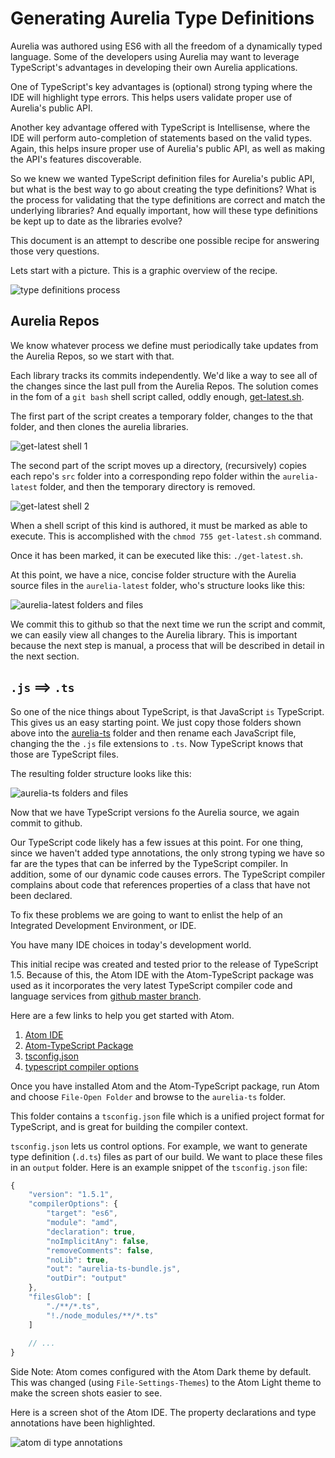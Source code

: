 # Generating Aurelia Type Definitions

Aurelia was authored using ES6 with all the freedom of a dynamically typed language.  Some of the developers using Aurelia may want to leverage TypeScript's advantages in developing their own Aurelia applications.

One of TypeScript's key advantages is (optional) strong typing where the IDE will highlight type errors. This helps users validate proper use of Aurelia's public API.

Another key advantage offered with TypeScript is Intellisense, where the IDE will perform auto-completion of statements based on the valid types.  Again, this helps insure proper use of Aurelia's public API, as well as making the API's features discoverable.

So we knew we wanted TypeScript definition files for Aurelia's public API, but what is the best way to go about creating the type definitions?   What is the process for validating that the type definitions are correct and match the underlying libraries?  And equally important, how will these type definitions be kept up to date as the libraries evolve?

This document is an attempt to describe one possible recipe for answering those very questions.

Lets start with a picture.  This is a graphic overview of the recipe.

![type definitions process](https://cloud.githubusercontent.com/assets/10272832/6794135/b5ceabac-d193-11e4-9a44-b22a2b416db5.png)

## Aurelia Repos

We know whatever process we define must periodically take updates from the Aurelia Repos, so we start with that.

Each library tracks its commits independently.  We'd like a way to see all of the changes since the last pull from the Aurelia Repos.  The solution comes in the fom of a `git bash` shell script called, oddly enough, [get-latest.sh](https://github.com/cmichaelgraham/aurelia-typescript/blob/master/aurelia-ts-lib/get-latest.sh).

The first part of the script creates a temporary folder, changes to the that folder, and then clones the aurelia libraries.

![get-latest shell 1](https://cloud.githubusercontent.com/assets/10272832/6799039/358ffcd0-d1d8-11e4-8387-d1f6c57cd420.png)

The second part of the script moves up a directory, (recursively) copies each repo's `src` folder into a corresponding repo folder within the `aurelia-latest` folder, and then the temporary directory is removed.

![get-latest shell 2](https://cloud.githubusercontent.com/assets/10272832/6799058/66b41800-d1d8-11e4-986f-cfa4b54efc54.png)

When a shell script of this kind is authored, it must be marked as able to execute.  This is accomplished with the `chmod 755 get-latest.sh` command.

Once it has been marked, it can be executed like this: `./get-latest.sh`.

At this point, we have a nice, concise folder structure with the Aurelia source files in the `aurelia-latest` folder, who's structure looks like this:

![aurelia-latest folders and files](https://cloud.githubusercontent.com/assets/10272832/6794477/c4b8d832-d197-11e4-9473-d15f9ce3ea56.png)

We commit this to github so that the next time we run the script and commit, we can easily view all changes to the Aurelia library.  This is important because the next step is manual, a process that will be described in detail in the next section.

## `.js` ==> `.ts`

So one of the nice things about TypeScript, is that JavaScript `is` TypeScript.  This gives us an easy starting point.  We just copy those folders shown above into the [aurelia-ts](https://github.com/cmichaelgraham/aurelia-typescript/tree/master/aurelia-ts-lib/aurelia-ts) folder and then rename each JavaScript file, changing the the `.js` file extensions to `.ts`.  Now TypeScript knows that those are TypeScript files.

The resulting folder structure looks like this:

![aurelia-ts folders and files](https://cloud.githubusercontent.com/assets/10272832/6794572/014162c8-d199-11e4-8eee-c8b46a23923c.png)

Now that we have TypeScript versions fo the Aurelia source, we again commit to github.

Our TypeScript code likely has a few issues at this point.  For one thing, since we haven't added type annotations, the only strong typing we have so far are the types that can be inferred by the TypeScript compiler.  In addition, some of our dynamic code causes errors.  The TypeScript compiler complains about code that references properties of a class that have not been declared.

To fix these problems we are going to want to enlist the help of an Integrated Development Environment, or IDE.

You have many IDE choices in today's development world.

This initial recipe was created and tested prior to the release of TypeScript 1.5.  Because of this, the Atom IDE with the Atom-TypeScript package was used as it incorporates the very latest TypeScript compiler code and language services from [github master branch](https://github.com/microsoft/TypeScript).

Here are a few links to help you get started with Atom.

1. [Atom IDE]()
2. [Atom-TypeScript Package](https://github.com/TypeStrong/atom-typescript#atom-typescript)
3. [tsconfig.json](https://github.com/TypeStrong/atom-typescript/blob/master/docs/tsconfig.md)
4. [typescript compiler options](https://github.com/TypeStrong/atom-typescript/blob/e2fa67c4715189b71430f766ed9a92d9fb3255f9/lib/main/tsconfig/tsconfig.ts#L8-L35)

Once you have installed Atom and the Atom-TypeScript package, run Atom and choose `File-Open Folder` and browse to the `aurelia-ts` folder.

This folder contains a `tsconfig.json` file which is a unified project format for TypeScript, and is great for building the compiler context.

`tsconfig.json` lets us control options.  For example, we want to generate type definition (`.d.ts`) files as part of our build.  We want to place these files in an `output` folder.  Here is an example snippet of the `tsconfig.json` file:

```javascript
{
    "version": "1.5.1",
    "compilerOptions": {
        "target": "es6",
        "module": "amd",
        "declaration": true,
        "noImplicitAny": false,
        "removeComments": false,
        "noLib": true,
        "out": "aurelia-ts-bundle.js",
        "outDir": "output"
    },
    "filesGlob": [
        "./**/*.ts",
        "!./node_modules/**/*.ts"
    ]
    
    // ...
}
```

Side Note: Atom comes configured with the Atom Dark theme by default.  This was changed (using `File-Settings-Themes`) to the Atom Light theme to make the screen shots easier to see.

Here is a screen shot of the Atom IDE.  The property declarations and type annotations have been highlighted.

![atom di type annotations](https://cloud.githubusercontent.com/assets/10272832/6800333/080d6cba-d1e3-11e4-90dd-11a19ccc3261.png)
